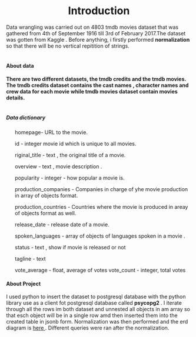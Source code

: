 <h1 align="center">
Introduction
</h1>
Data wrangling was carried out on 4803 tmdb movies dataset that was gathered from 4th of September 1916 till 3rd of February 2017.The dataset was gotten from Kaggle .
Before anything, i firstly performed  <b> normalization </b> so that there will be no vertical repitition of strings.
<br></br>
<h4> About data <h4>
There are two different datasets, the tmdb credits and the tmdb movies. The tmdb credits dataset contains the cast names , character names and crew data for each movie while tmdb movies dataset contain movies details.
<br></br>
<h5> Data dictionary </h5>
<ul>
<list> homepage- URL to the movie. </list>

<list> id - integer movie id which is unique to all movies. </list>

<list> riginal_title - text , the original title of a movie. </list>

<list> overview - text , movie description .</list>

<list> popularity - integer - how popular a movie is. </list>

<list> production_companies - Companies in charge of yhe movie production in array of objects format. </list>

<list> production_countries - Countries where the movie is produced in areay of objects format as well. </list>

<list> release_date - release date of a movie. </list>

<list> spoken_languages - array of objects of languages spoken in a movie . </list>

<list> status - text , show if movie is released or not </list>

<list> tagline - text </list>

<list> vote_average - float, average of votes </list>
<list> vote_count - integer, total votes </list>
</ul>
<h4> About Project </h4>
I used python to insert the dataset to postgresql database with the python library use as a client fot postgresql database called <b> psycopg2 </b> . I iterate through all the rows im both dataset and unnested all objects in am array so that esch object will be in a single row amd then inserted them into the created table in jsonb form.
Normalization was then performed and the erd diagram is <a href = https://github.com/Enoch768/Wrangling-TMDB-movies-dataset/blob/main/tmdb.png> here </a> .
Different queries were ran after the normalization.
